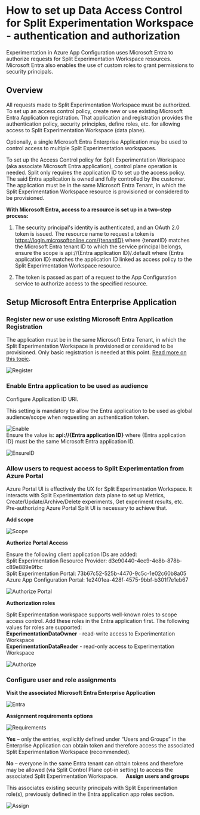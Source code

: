 # How to set up Data Access Control for Split Experimentation Workspace - authentication and authorization

Experimentation in Azure App Configuration uses Microsoft Entra to authorize requests for Split Experimentation Workspace resources. Microsoft Entra also enables the use of custom roles to grant permissions to security principals.

## Overview

All requests made to Split Experimentation Workspace must be authorized. To set up an access control policy, create new or use existing Microsoft Entra Application registration. That application and registration provides the authentication policy, security principles, define roles, etc. for allowing access to Split Experimentation Workspace (data plane). 

Optionally, a single Microsoft Entra Enterprise Application may be used to control access to multiple Split Experimentation workspaces.

To set up the Access Control policy for Split Experimentation Workspace (aka associate Microsoft Entra application), control plane operation is needed. Split only requires the application ID to set up the access policy. The said Entra application is owned and fully controlled by the customer. The application must be in the same Microsoft Entra Tenant, in which the Split Experimentation Workspace resource is provisioned or considered to be provisioned.

**With Microsoft Entra, access to a resource is set up in a two-step process:**

1.	The security principal's identity is authenticated, and an OAuth 2.0 token is issued. The resource name to request a token is https://login.microsoftonline.com/{tenantID} where {tenantID} matches the Microsoft Entra tenant ID to which the service principal belongs, ensure the scope is api://{Entra application ID}/.default where {Entra application ID} matches the application ID linked as access policy to the Split Experimentation Workspace resource.

2.	The token is passed as part of a request to the App Configuration service to authorize access to the specified resource.
 
## Setup Microsoft Entra Enterprise Application

### Register new or use existing Microsoft Entra Application Registration

The application must be in the same Microsoft Entra Tenant, in which the Split Experimentation Workspace is provisioned or considered to be provisioned. Only basic registration is needed at this point. [Read more on this topic](https://learn.microsoft.com/en-us/entra/identity-platform/quickstart-register-app).

![Register](./Images/entra-1.png)
<br/>
### Enable Entra application to be used as audience

Configure Application ID URI. 

This setting is mandatory to allow the Entra application to be used as global audience/scope when requesting an authentication token.

![Enable](./Images/entra-2.png)
 <br/>
Ensure the value is: **api://{Entra application ID}** where {Entra application ID} must be the same Microsoft Entra application ID. 

![EnsureID](./Images/entra-3.png)
<br/>

### Allow users to request access to Split Experimentation from Azure Portal

Azure Portal UI is effectively the UX for Split Experimentation Workspace. It interacts with Split Experimentation data plane to set up Metrics, Create/Update/Archive/Delete experiments, Get experiment results, etc. Pre-authorizing Azure Portal Split UI is necessary to achieve that. 

**Add scope**

![Scope](./Images/entra-4.png)
 <br/>

**Authorize Portal Access**

Ensure the following client application IDs are added:
<br/>Split Experimentation Resource Provider: d3e90440-4ec9-4e8b-878b-c89e889e9fbc
<br/>Split Experimentation Portal: 73b67c52-525b-4470-9c5c-1e02c60b8a05
<br/>Azure App Configuration Portal: 1e2401ea-428f-4575-9bbf-b301f7e1eb67

![Authorize Portal](./Images/entra-5.png)
<br/>

**Authorization roles**

Split Experimentation workspace supports well-known roles to scope access control. Add these roles in the Entra application first. 
The following values for roles are supported:<br/>
**ExperimentationDataOwner**  - read-write access to Experimentation Workspace
<br/>**ExperimentationDataReader**  - read-only access to Experimentation Workspace

![Authorize](./Images/entra-6.png)
 <br/>
### Configure user and role assignments

**Visit the associated Microsoft Entra Enterprise Application**

![Entra](./Images/entra-7.png)
 <br/>
 
**Assignment requirements options**
<br/>

![Requirements](./Images/entra-8.png)

**Yes** – only the entries, explicitly defined under “Users and Groups” in the Enterprise Application can obtain token and therefore access the associated Split Experimentation Workspace (recommended).

**No** – everyone in the same Entra tenant can obtain tokens and therefore may be allowed (via Split Control Plane opt-in setting) to access the associated Split Experimentation Workspace.
 
**Assign users and groups**

This associates existing security principals with Split Experimentation role(s), previously defined in 	the Entra application app roles section.

![Assign](./Images/entra-9.png)
<br/>
